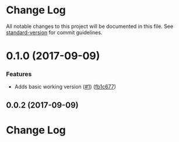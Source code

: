 # Change Log

All notable changes to this project will be documented in this file. See [standard-version](https://github.com/conventional-changelog/standard-version) for commit guidelines.

<a name="0.1.0"></a>
# 0.1.0 (2017-09-09)


### Features

* Adds basic working version ([#1](https://github.com/techcoop/boilerplate-javascript-library/issues/1)) ([fb1c677](https://github.com/techcoop/boilerplate-javascript-library/commit/fb1c677))



<a name="0.0.2"></a>
## 0.0.2 (2017-09-09)



# Change Log